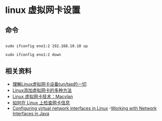 # linux 虚拟网卡设置

## 命令

```shell

sudo ifconfig eno1:2 192.168.10.10 up

sudo ifconfig eno1:2 down

```

## 相关资料

- [理解Linux虚拟网卡设备tun/tap的一切](https://www.junmajinlong.com/virtual/network/all_about_tun_tap/)
- [Linux添加虚拟网卡的多种方法](https://blog.51cto.com/11811268/1896308)
- [Linux 虚拟网卡技术：Macvlan](https://cloud.tencent.com/developer/article/1495440)
- [如何在 Linux 上检查网卡信息](https://linux.cn/article-12165-1.html)
- [Configuring virtual network interfaces in Linux](https://linuxconfig.org/configuring-virtual-network-interfaces-in-linux)
-[Working with Network Interfaces in Java](https://www.baeldung.com/java-network-interfaces)